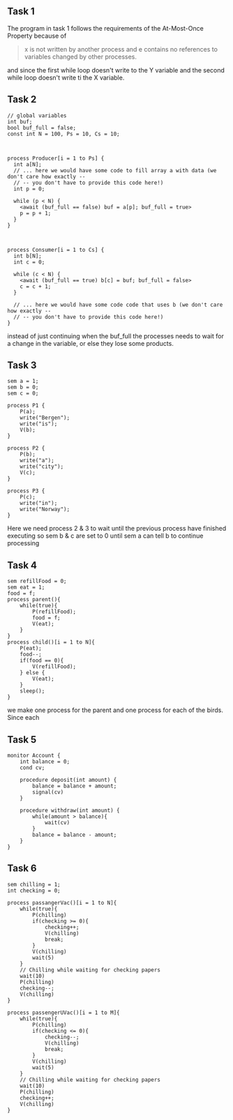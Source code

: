 
## Task 1

The program in task 1 follows the requirements of the At-Most-Once Property because 
of 
>x is not written by another process and e contains no references to variables
changed by other processes.
> 
and since the first while loop doesn't write to the Y variable and the second while loop doesn't write
ti the X variable.

## Task 2

```
// global variables
int buf;
bool buf_full = false;
const int N = 100, Ps = 10, Cs = 10; 

 

process Producer[i = 1 to Ps] {
  int a[N]; 
  // ... here we would have some code to fill array a with data (we don't care how exactly --
  // -- you don't have to provide this code here!)
  int p = 0;
 
  while (p < N) {
    <await (buf_full == false) buf = a[p]; buf_full = true>
    p = p + 1;
  }
}

 

process Consumer[i = 1 to Cs] {
  int b[N]; 
  int c = 0;
  
  while (c < N) {
    <await (buf_full == true) b[c] = buf; buf_full = false>
    c = c + 1;      
  }

  // ... here we would have some code code that uses b (we don't care how exactly -- 
  // -- you don't have to provide this code here!)
}

```

instead of just continuing when the buf_full the processes needs to wait for a change in the
variable, or else they lose some products.

## Task 3

```
sem a = 1;
sem b = 0;
sem c = 0;

process P1 {
    P(a);
    write("Bergen");
    write("is");
    V(b);
}

process P2 {
    P(b);
    write("a");
    write("city");
    V(c);
}

process P3 {
    P(c);
    write("in");
    write("Norway");
}

```

Here we need process 2 & 3 to wait until the previous process have finished executing so
sem b & c are set to 0 until sem a can tell b to continue processing

## Task 4

```
sem refillFood = 0;
sem eat = 1;
food = f;
process parent(){
    while(true){
        P(refillFood);
        food = f;
        V(eat);
    }
}
process child()[i = 1 to N]{
    P(eat);
    food--;
    if(food == 0){
        V(refillFood);
    } else {
        V(eat);
    }
    sleep();
}
```

we make one process for the parent and one process for each of the birds. Since each

## Task 5

```
monitor Account {
    int balance = 0;
    cond cv;
    
    procedure deposit(int amount) {
        balance = balance + amount;
        signal(cv)
    }
    
    procedure withdraw(int amount) {
        while(amount > balance){
            wait(cv)
        }
        balance = balance - amount;
    }
}

```

## Task 6

```
sem chilling = 1;
int checking = 0;

process passangerVac()[i = 1 to N]{
    while(true){
        P(chilling)
        if(checking >= 0){
            checking++;
            V(chilling)
            break;
        }
        V(chilling)
        wait(5)
    }
    // Chilling while waiting for checking papers
    wait(10)
    P(chilling)
    checking--;
    V(chilling)
}

process passengerUVac()[i = 1 to M]{
    while(true){
        P(chilling)
        if(checking <= 0){
            checking--;
            V(chilling)
            break;
        }
        V(chilling)
        wait(5)
    }
    // Chilling while waiting for checking papers
    wait(10)
    P(chilling)
    checking++;
    V(chilling)
}
```